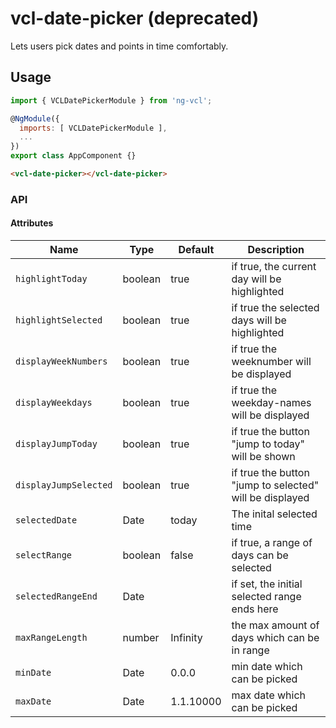 # vcl-date-picker (deprecated)

Lets users pick dates and points in time comfortably.

## Usage

```js
import { VCLDatePickerModule } from 'ng-vcl';

@NgModule({
  imports: [ VCLDatePickerModule ],
  ...
})
export class AppComponent {}
```

```html
<vcl-date-picker></vcl-date-picker>
```

### API

#### Attributes

| Name                             | Type        | Default   | Description
| -------------------------        | ----------- | --------- |--------------
| `highlightToday`                 | boolean     | true      | if true, the current day will be highlighted
| `highlightSelected`              | boolean     | true      | if true the selected days will be highlighted
| `displayWeekNumbers`             | boolean     | true      | if true the weeknumber will be displayed
| `displayWeekdays`                | boolean     | true      | if true the weekday-names will be displayed
| `displayJumpToday`               | boolean     | true      | if true the button "jump to today" will be shown
| `displayJumpSelected`            | boolean     | true      | if true the button "jump to selected" will be displayed
| `selectedDate`                   | Date        | today     | The inital selected time
| `selectRange`                    | boolean     | false     | if true, a range of days can be selected
| `selectedRangeEnd`               | Date        |           | if set, the initial selected range ends here
| `maxRangeLength`                 | number      | Infinity  | the max amount of days which can be in range
| `minDate`                        | Date        | 0.0.0     | min date which can be picked
| `maxDate`                        | Date        | 1.1.10000 | max date which can be picked
